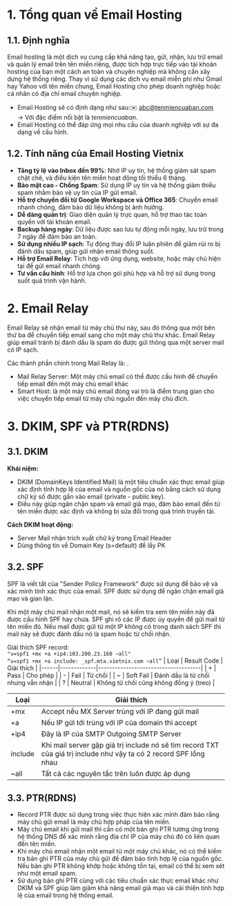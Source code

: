 # 1. Tổng quan về Email Hosting
## 1.1. Định nghĩa
Email hosting là một dịch vụ cung cấp khả năng tạo, gửi, nhận, lưu trữ email và quản lý email trên tên miền riêng, được tích hợp trực tiếp vào tài khoản hosting của bạn một cách an toàn và chuyên nghiệp mà không cần xây dựng hệ thống riêng. Thay vì sử dụng các dịch vụ email miễn phí như Gmail hay Yahoo với tên miền chung, Email Hosting cho phép doanh nghiệp hoặc cá nhân có địa chỉ email chuyên nghiệp.
- Email Hosting sẽ có định dạng như sau:✉️ abc@tenmiencuaban.com\
→ Với đặc điểm nổi bật là *tenmiencuaban*.
- Email Hosting có thể đáp ứng mọi nhu cầu của doanh nghiệp với sự đa dạng về cấu
hình.
## 1.2. Tính năng của Email Hosting Vietnix
- **Tăng tỷ lệ vào Inbox đến 99%**: Nhờ IP uy tín, hệ thống giám sát spam chặt chẽ, và điều kiện tên miền hoạt động tối thiểu 6 tháng.
- **Bảo mật cao - Chống Spam**: Sử dụng IP uy tín và hệ thống giảm thiểu spam nhằm bảo vệ uy tín của IP gửi email.
- **Hỗ trợ chuyển đổi từ Google Workspace và Office 365**: Chuyển email nhanh chóng, đảm bảo dữ liệu không bị ảnh hưởng.
- **Dễ dàng quản trị**: Giao diện quản lý trực quan, hỗ trợ thao tác toàn quyền với tài khoản email.
- **Backup hàng ngày**: Dữ liệu được sao lưu tự động mỗi ngày, lưu trữ trong 7 ngày để đảm bảo an toàn.
- **Sử dụng nhiều IP sạch**: Tự động thay đổi IP luân phiên để giảm rủi ro bị đánh dấu spam, giúp gửi nhận email thông suốt.
- **Hỗ trợ Email Relay**: Tích hợp với ứng dụng, website, hoặc máy chủ hiện tại để gửi email nhanh chóng.
- **Tư vấn cấu hình**: Hỗ trợ lựa chọn gói phù hợp và hỗ trợ sử dụng trong suốt quá trình vận hành.
# 2. Email Relay
Email Relay sẽ nhận email từ máy chủ thư này, sau đó thông qua một bên thứ ba để chuyển tiếp email sang cho một máy chủ thư khác. Email Relay giúp email tránh bị đánh dấu là spam do được gửi thông qua một server mail có IP sạch.

Các thành phần chính trong Mail Relay là: .
- Mail Relay Server: Một máy chủ email có thể được cấu hình để chuyển tiếp email đến một máy chủ email khác
- Smart Host: là một máy chủ email đóng vai trò là điểm trung gian cho việc chuyển tiếp email từ máy chủ nguồn đến máy chủ đích.

# 3. DKIM, SPF và PTR(RDNS)
## 3.1. DKIM
**Khái niệm:**
- DKIM (DomainKeys Identified Mail) là một tiêu chuẩn xác thực email giúp xác định tính hợp lệ của email và nguồn gốc của nó bằng cách sử dụng chữ ký số được gắn vào email (private - public key). 
- Điều này giúp ngăn chặn spam và email giả mạo, đảm bảo email đến từ tên miền được xác định và không bị sửa đổi trong quá trình truyền tải.
  
**Cách DKIM hoạt động:**
- Server Mail nhận trích xuất chữ ký trong Email Header
- Dùng thông tin về Domain Key (s=default) để lấy PK

## 3.2. SPF
SPF là viết tắt của "Sender Policy Framework" được sử dụng để bảo vệ và xác minh tính xác thực của email. SPF được sử dụng để ngăn chặn email giả mạo và gian lận.

Khi một máy chủ mail nhận một mail, nó sẽ kiểm tra xem tên miền này đã được cấu hình SPF hay chưa. SPF ghi rõ các IP được ủy quyền để gửi mail từ tên miền đó. Nếu mail được gửi từ một IP không có trong danh sách SPF thì mail này sẽ được đánh dấu nó là spam hoặc từ chối nhận.

Giải thích SPF record:\
`"v=spf1 +mx +a +ip4:103.200.23.160 ~all"`\
`“v=spf1 +mx +a include: _spf.mta.vietnix.com ~all”`
| Loại | Result Code | Giải thích                          |
|------|-------------|-------------------------------------|
| +    | Pass        | Cho phép                           |
| -    | Fail        | Từ chối                            |
| ~    | Soft Fail   | Đánh dấu là từ chối nhưng vẫn nhận |
| ?    | Neutral     | Không từ chối cũng không đồng ý (treo) |

| Loại    | Giải thích                                                                                   |
|---------|----------------------------------------------------------------------------------------------|
| +mx     | Accept nếu MX Server trùng với IP đang gửi mail                                              |
| +a      | Nếu IP gửi tới trùng với IP của domain thì accept                                            |
| +ip4    | Đây là IP của SMTP Outgoing SMTP Server                                                     |
| include | Khi mail server gặp giá trị include nó sẽ tìm record TXT của giá trị include như vậy ta có 2 record SPF lồng nhau |
| ~all    | Tất cả các nguyên tắc trên luôn được áp dụng                                                |

## 3.3. PTR(RDNS)
- Record PTR được sử dụng trong việc thực hiện xác minh đảm bảo rằng máy chủ gửi email là máy chủ hợp pháp của tên miền.
- Máy chủ email khi gửi mail thì cần có một bản ghi PTR tương ứng trong hệ thống DNS để xác minh rằng địa chỉ IP của máy chủ đó có liên quan đến tên miền. 
- Khi máy chủ email nhận một email từ một máy chủ khác, nó có thể kiểm tra bản ghi PTR của máy chủ gửi để đảm bảo tính hợp lệ của nguồn gốc. Nếu bản ghi PTR không khớp hoặc không tồn tại, email có thể bị xem xét như một email spam.
- Sử dụng bản ghi PTR cùng với các tiêu chuẩn xác thực email khác như DKIM và SPF giúp làm giảm khả năng email giả mạo và cải thiện tính hợp lệ của email trong hệ thống email.
